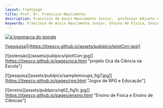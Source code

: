 ```yaml
---
layout: frontpage
title: Prof. Dr. Francisco Nascimento
description: Francisco de Assis Nascimento Junior,  professor Adjunto no Campus Sosígenes Costa da Universidade Federal do Sul da Bahia em Porto Seguro (BA), atuo na formação de professores; pesquisa as relações de identidade de gênero/étnico-raciais com a Ciência através de Histórias em Quadrinhos de Super-Heróis.
keywords: Francisco de Assis Nascimento Junior, Ensino de Física, Ensino de Ciências, histórias em quadrinhos, super-heróis, relações étnico-raciais,  comunidade de aprendizagem
---
```



[![a logomarca do google][logomarca]][google]

[![pesquisa][(https://itxesco.github.io/assets/publpics/iplotCorr.jpg)]](https://itxesco.github.io/pages/hq.html "Histórias em Quadrinhos de super-heróis e ensino de física e ensino de Ciências")  

[![extensão][/assets/publpics/iplotCorr.jpg]][https://itxesco.github.io/pages/oca.html "projeto Oca da Ciência na Escola"]  

[![pesquisa][assets/publpics/samplemixups_fig7.jpg]][https://itxesco.github.io/pages/rpg.html "Jogos de RPG e Educação"]  

[![ensino][assets/publpics/rqtl2_fig1c.jpg]][https://itxesco.github.io/pages/ensino.html "Ensino de Física e Ensino de Ciências"]

[logomarca]: http://www.google.com/images/logo.gif
[google]: http://www.google.com/ "clique para visitar Google.com"

<!-- Meu comentário em HTML
<div class="navbar">
  <div class="navbar-inner">
      <ul class="nav">

                <li><a href="http://itxesco.github.io/pages/favoritos.html">favoritos</a></li>

      </ul>
  </div>
</div>
-->
